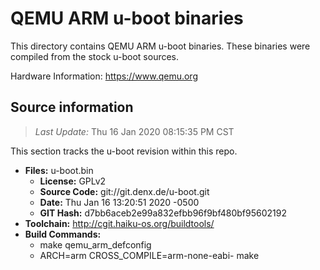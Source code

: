 QEMU ARM u-boot binaries
===================

This directory contains QEMU ARM u-boot binaries.
These binaries were compiled from the stock u-boot sources.

Hardware Information: <https://www.qemu.org>

Source information
-------------
> *Last Update:* Thu 16 Jan 2020 08:15:35 PM CST

This section tracks the u-boot revision within this repo.

* **Files:**  u-boot.bin
  * **License:** GPLv2
  * **Source Code:** git://git.denx.de/u-boot.git
  * **Date:** Thu Jan 16 13:20:51 2020 -0500
  * **GIT Hash:** d7bb6aceb2e99a832efbb96f9bf480bf95602192
* **Toolchain:** http://cgit.haiku-os.org/buildtools/
* **Build Commands:**
  * make qemu_arm_defconfig
  * ARCH=arm CROSS_COMPILE=arm-none-eabi- make
